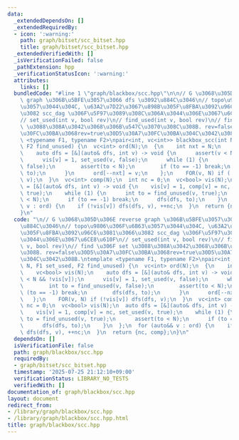 ```yaml
---
data:
  _extendedDependsOn: []
  _extendedRequiredBy:
  - icon: ':warning:'
    path: graph/bitset/scc_bitset.hpp
    title: graph/bitset/scc_bitset.hpp
  _extendedVerifiedWith: []
  _isVerificationFailed: false
  _pathExtension: hpp
  _verificationStatusIcon: ':warning:'
  attributes:
    links: []
  bundledCode: "#line 1 \"graph/blackbox/scc.hpp\"\n\n// G \u3068\u305D\u306E reverse\
    \ graph \u306B\u5BFE\u3057\u3066 dfs \u3092\u884C\u3046\n// topo\u9806\u306F\u6B63\
    \u3057\u3044\u304C, \u63A2\u7D22\u3067\u898B\u305F\u8FBA\u3092\u96C6\u3081\u3066\
    \u3082 scc_dag \u306F\u5F97\u3089\u308C\u306A\u3044\u306E\u3067\u6CE8\u610F\n\
    // set_used(int v, bool rev)\n// find_used(int v, bool rev)\n// find \u306F set\
    \ \u3088\u308A\u3042\u3068\u306B\u547C\u3070\u308C\u308B. rev=false\u30D5\u30A7\
    \u30FC\u30BA\u3068rev=true\u30D5\u30A7\u30FC\u30BA\u304C\u3042\u308B.\ntemplate\
    \ <typename F1, typename F2>\npair<int, vc<int>> blackbox_scc(int N, F1 set_used,\
    \ F2 find_unused) {\n  vc<int> ord(N);\n  {\n    int nxt = N;\n    vc<bool> vis(N);\n\
    \    auto dfs = [&](auto& dfs, int v) -> void {\n      assert(v < N && !vis[v]);\n\
    \      vis[v] = 1, set_used(v, false);\n      while (1) {\n        int to = find_unused(v,\
    \ false);\n        assert(to < N);\n        if (to == -1) break;\n        dfs(dfs,\
    \ to);\n      }\n      ord[--nxt] = v;\n    };\n    FOR(v, N) if (!vis[v]) dfs(dfs,\
    \ v);\n  }\n  vc<int> comp(N);\n  int nc = 0;\n  vc<bool> vis(N);\n  auto dfs\
    \ = [&](auto& dfs, int v) -> void {\n    vis[v] = 1, comp[v] = nc, set_used(v,\
    \ true);\n    while (1) {\n      int to = find_unused(v, true);\n      assert(to\
    \ < N);\n      if (to == -1) break;\n      dfs(dfs, to);\n    }\n  };\n  for (auto&&\
    \ v : ord) {\n    if (!vis[v]) dfs(dfs, v), ++nc;\n  }\n  return {nc, comp};\n\
    }\n"
  code: "\n// G \u3068\u305D\u306E reverse graph \u306B\u5BFE\u3057\u3066 dfs \u3092\
    \u884C\u3046\n// topo\u9806\u306F\u6B63\u3057\u3044\u304C, \u63A2\u7D22\u3067\u898B\
    \u305F\u8FBA\u3092\u96C6\u3081\u3066\u3082 scc_dag \u306F\u5F97\u3089\u308C\u306A\
    \u3044\u306E\u3067\u6CE8\u610F\n// set_used(int v, bool rev)\n// find_used(int\
    \ v, bool rev)\n// find \u306F set \u3088\u308A\u3042\u3068\u306B\u547C\u3070\u308C\
    \u308B. rev=false\u30D5\u30A7\u30FC\u30BA\u3068rev=true\u30D5\u30A7\u30FC\u30BA\
    \u304C\u3042\u308B.\ntemplate <typename F1, typename F2>\npair<int, vc<int>> blackbox_scc(int\
    \ N, F1 set_used, F2 find_unused) {\n  vc<int> ord(N);\n  {\n    int nxt = N;\n\
    \    vc<bool> vis(N);\n    auto dfs = [&](auto& dfs, int v) -> void {\n      assert(v\
    \ < N && !vis[v]);\n      vis[v] = 1, set_used(v, false);\n      while (1) {\n\
    \        int to = find_unused(v, false);\n        assert(to < N);\n        if\
    \ (to == -1) break;\n        dfs(dfs, to);\n      }\n      ord[--nxt] = v;\n \
    \   };\n    FOR(v, N) if (!vis[v]) dfs(dfs, v);\n  }\n  vc<int> comp(N);\n  int\
    \ nc = 0;\n  vc<bool> vis(N);\n  auto dfs = [&](auto& dfs, int v) -> void {\n\
    \    vis[v] = 1, comp[v] = nc, set_used(v, true);\n    while (1) {\n      int\
    \ to = find_unused(v, true);\n      assert(to < N);\n      if (to == -1) break;\n\
    \      dfs(dfs, to);\n    }\n  };\n  for (auto&& v : ord) {\n    if (!vis[v])\
    \ dfs(dfs, v), ++nc;\n  }\n  return {nc, comp};\n}\n"
  dependsOn: []
  isVerificationFile: false
  path: graph/blackbox/scc.hpp
  requiredBy:
  - graph/bitset/scc_bitset.hpp
  timestamp: '2025-07-25 21:12:10+09:00'
  verificationStatus: LIBRARY_NO_TESTS
  verifiedWith: []
documentation_of: graph/blackbox/scc.hpp
layout: document
redirect_from:
- /library/graph/blackbox/scc.hpp
- /library/graph/blackbox/scc.hpp.html
title: graph/blackbox/scc.hpp
---
```

